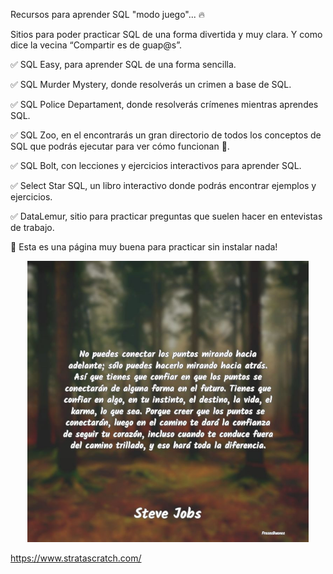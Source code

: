 Recursos para aprender SQL "modo juego"... 🔥

Sitios para poder practicar SQL de una forma divertida y muy clara. Y como dice la vecina  “Compartir es de guap@s”.

✅ SQL Easy, para aprender SQL de una forma sencilla.

✅ SQL Murder Mystery, donde resolverás un crimen a base de SQL.

✅ SQL Police Departament, donde resolverás crímenes mientras aprendes SQL.

✅ SQL Zoo, en el encontrarás un gran directorio de todos los conceptos de SQL que podrás ejecutar para ver cómo funcionan 👀.

✅ SQL Bolt, con lecciones y ejercicios interactivos para aprender SQL.

✅ Select Star SQL, un libro interactivo donde podrás encontrar ejemplos y ejercicios.

✅ DataLemur, sitio para practicar preguntas que suelen hacer en entevistas de trabajo. 


👀 Esta es una página muy buena para practicar sin instalar nada! 

<p align="center">
  <img src="https://github.com/NoeliaFerrero/My-DS-journey/blob/main/puntos_steve_jobs_1.jpg" alt="Prueba" width="450" height="450">
</p>
 
https://www.stratascratch.com/
